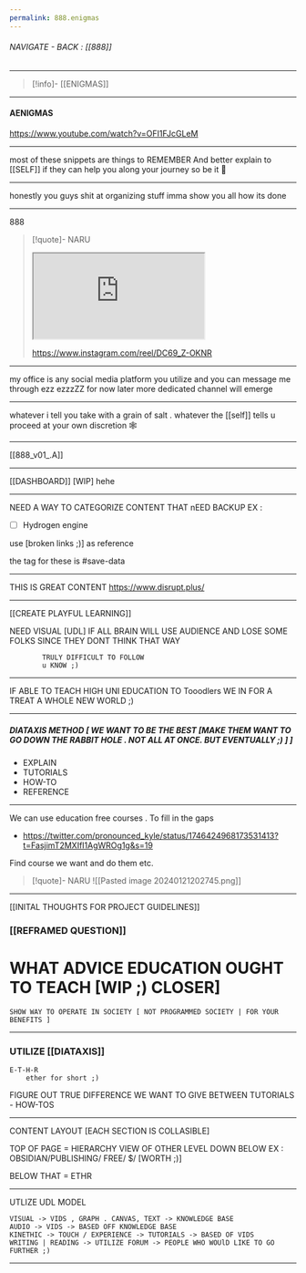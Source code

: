 ```yaml
---
permalink: 888.enigmas
---
```


###### NAVIGATE - BACK :  [[888]]
-----
>[!info]- [[ENIGMAS]]
---
#### AENIGMAS






https://www.youtube.com/watch?v=OFI1FJcGLeM

----


most of these snippets are
	things to 
		REMEMBER
			And better explain to [[SELF]]
				if they can help you along your journey so be it 🫡

------

honestly you guys shit at organizing stuff 
	imma show you all how its done 

----

888
>[!quote]- NARU
><iframe allowfullscreen allow="accelerometer; autoplay; clipboard-write; encrypted-media; gyroscope; picture-in-picture" src="https://www.instagram.com/reel/DC69_Z-OKNR/embed" class="iframe-container iframe-instagram-reel"></iframe>
>
>https://www.instagram.com/reel/DC69_Z-OKNR

------

my office is any social media platform you utilize and you can message me through
	ezz ezzzZZ
		for now 
			later more dedicated channel will emerge

---

whatever i tell you take with a grain of salt . whatever the [[self]] tells u proceed at your own discretion 🕸️

----

[[888_v01_.A]]

----

[[DASHBOARD]]
		[WIP] hehe


-----

NEED A WAY TO CATEGORIZE CONTENT THAT nEED BACKUP
EX : 
- [ ] Hydrogen engine

use [broken links ;)]
as reference

the tag for these is 		#save-data

---

THIS IS GREAT CONTENT
https://www.disrupt.plus/

-----

[[CREATE PLAYFUL LEARNING]]


NEED VISUAL [UDL]
	IF ALL BRAIN 
		WILL USE AUDIENCE AND LOSE SOME FOLKS SINCE THEY DONT THINK THAT WAY

			TRULY DIFFICULT TO FOLLOW 
			u KNOW ;)


----

IF ABLE TO TEACH HIGH UNI EDUCATION TO Tooodlers
	 WE IN FOR A TREAT
		A WHOLE NEW WORLD ;)

---

##### DIATAXIS METHOD [ WE WANT TO BE THE BEST [MAKE THEM WANT TO GO DOWN THE RABBIT HOLE . NOT ALL AT ONCE. BUT EVENTUALLY ;) ] ]
- EXPLAIN
- TUTORIALS
- HOW-TO
- REFERENCE



---

We can use education free courses . To fill in the gaps

- https://twitter.com/pronounced_kyle/status/1746424968173531413?t=FasjimT2MXIfI1AgWROg1g&s=19

Find course we want and do them etc.

>[!quote]- NARU
>![[Pasted image 20240121202745.png]]


---

[[INITAL THOUGHTS FOR PROJECT GUIDELINES]]
### [[REFRAMED QUESTION]]

# WHAT ADVICE EDUCATION OUGHT TO TEACH [WIP ;) CLOSER]
	SHOW WAY TO OPERATE IN SOCIETY [ NOT PROGRAMMED SOCIETY | FOR YOUR BENEFITS ]

---
	
### UTILIZE  [[DIATAXIS]]
	E-T-H-R
		ether for short ;)


FIGURE OUT TRUE DIFFERENCE WE WANT TO GIVE BETWEEN TUTORIALS - HOW-TOS


---

CONTENT LAYOUT [EACH SECTION IS COLLASIBLE]

TOP OF PAGE = HIERARCHY VIEW OF OTHER LEVEL DOWN BELOW
					EX : OBSIDIAN/PUBLISHING/
								FREE/
								$/ [WORTH ;)]
			



BELOW THAT = ETHR 

---

UTLIZE UDL MODEL

	VISUAL -> VIDS , GRAPH . CANVAS, TEXT -> KNOWLEDGE BASE
	AUDIO -> VIDS -> BASED OFF KNOWLEDGE BASE
	KINETHIC -> TOUCH / EXPERIENCE -> TUTORIALS -> BASED OF VIDS
	WRITING | READING -> UTILIZE FORUM -> PEOPLE WHO WOUlD LIKE TO GO FURTHER ;)


---


